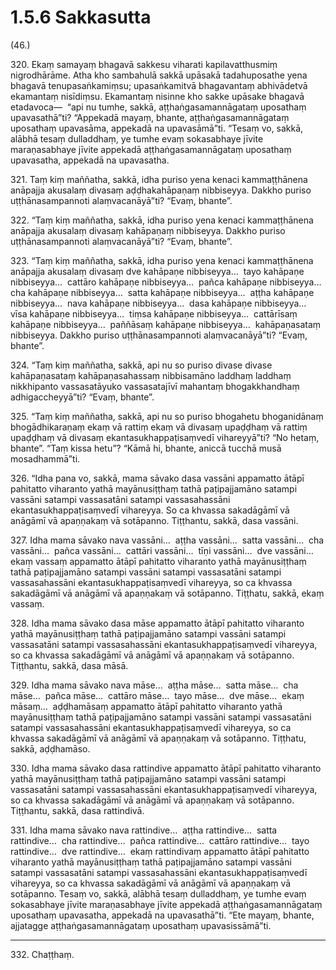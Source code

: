 # 1.5.6 Sakkasutta

(46.)

320\. Ekaṃ samayaṃ bhagavā sakkesu viharati kapilavatthusmiṃ nigrodhārāme. Atha kho sambahulā sakkā upāsakā tadahuposathe yena bhagavā tenupasaṅkamiṃsu; upasaṅkamitvā bhagavantaṃ abhivādetvā ekamantaṃ nisīdiṃsu. Ekamantaṃ nisinne kho sakke upāsake bhagavā etadavoca—  “api nu tumhe, sakkā, aṭṭhaṅgasamannāgataṃ uposathaṃ upavasathā”ti? “Appekadā mayaṃ, bhante, aṭṭhaṅgasamannāgataṃ uposathaṃ upavasāma, appekadā na upavasāmā”ti. “Tesaṃ vo, sakkā, alābhā tesaṃ dulladdhaṃ, ye tumhe evaṃ sokasabhaye jīvite maraṇasabhaye jīvite appekadā aṭṭhaṅgasamannāgataṃ uposathaṃ upavasatha, appekadā na upavasatha.

321\. Taṃ kiṃ maññatha, sakkā, idha puriso yena kenaci kammaṭṭhānena anāpajja akusalaṃ divasaṃ aḍḍhakahāpaṇaṃ nibbiseyya. Dakkho puriso uṭṭhānasampannoti alaṃvacanāyā”ti? “Evaṃ, bhante”.

322\. “Taṃ kiṃ maññatha, sakkā, idha puriso yena kenaci kammaṭṭhānena anāpajja akusalaṃ divasaṃ kahāpaṇaṃ nibbiseyya. Dakkho puriso uṭṭhānasampannoti alaṃvacanāyā”ti? “Evaṃ, bhante”.

323\. “Taṃ kiṃ maññatha, sakkā, idha puriso yena kenaci kammaṭṭhānena anāpajja akusalaṃ divasaṃ dve kahāpaṇe nibbiseyya…  tayo kahāpaṇe nibbiseyya…  cattāro kahāpaṇe nibbiseyya…  pañca kahāpaṇe nibbiseyya…  cha kahāpaṇe nibbiseyya…  satta kahāpaṇe nibbiseyya…  aṭṭha kahāpaṇe nibbiseyya…  nava kahāpaṇe nibbiseyya…  dasa kahāpaṇe nibbiseyya…  vīsa kahāpaṇe nibbiseyya…  tiṃsa kahāpaṇe nibbiseyya…  cattārīsaṃ kahāpaṇe nibbiseyya…  paññāsaṃ kahāpaṇe nibbiseyya…  kahāpaṇasataṃ nibbiseyya. Dakkho puriso uṭṭhānasampannoti alaṃvacanāyā”ti? “Evaṃ, bhante”.

324\. “Taṃ kiṃ maññatha, sakkā, api nu so puriso divase divase kahāpaṇasataṃ kahāpaṇasahassaṃ nibbisamāno laddhaṃ laddhaṃ nikkhipanto vassasatāyuko vassasatajīvī mahantaṃ bhogakkhandhaṃ adhigaccheyyā”ti? “Evaṃ, bhante”.

325\. “Taṃ kiṃ maññatha, sakkā, api nu so puriso bhogahetu bhoganidānaṃ bhogādhikaraṇaṃ ekaṃ vā rattiṃ ekaṃ vā divasaṃ upaḍḍhaṃ vā rattiṃ upaḍḍhaṃ vā divasaṃ ekantasukhappaṭisaṃvedī vihareyyā”ti? “No hetaṃ, bhante”. “Taṃ kissa hetu”? “Kāmā hi, bhante, aniccā tucchā musā mosadhammā”ti.

326\. “Idha pana vo, sakkā, mama sāvako dasa vassāni appamatto ātāpī pahitatto viharanto yathā mayānusiṭṭhaṃ tathā paṭipajjamāno satampi vassāni satampi vassasatāni satampi vassasahassāni ekantasukhappaṭisaṃvedī vihareyya. So ca khvassa sakadāgāmī vā anāgāmī vā apaṇṇakaṃ vā sotāpanno. Tiṭṭhantu, sakkā, dasa vassāni.

327\. Idha mama sāvako nava vassāni…  aṭṭha vassāni…  satta vassāni…  cha vassāni…  pañca vassāni…  cattāri vassāni…  tīṇi vassāni…  dve vassāni…  ekaṃ vassaṃ appamatto ātāpī pahitatto viharanto yathā mayānusiṭṭhaṃ tathā paṭipajjamāno satampi vassāni satampi vassasatāni satampi vassasahassāni ekantasukhappaṭisaṃvedī vihareyya, so ca khvassa sakadāgāmī vā anāgāmī vā apaṇṇakaṃ vā sotāpanno. Tiṭṭhatu, sakkā, ekaṃ vassaṃ.

328\. Idha mama sāvako dasa māse appamatto ātāpī pahitatto viharanto yathā mayānusiṭṭhaṃ tathā paṭipajjamāno satampi vassāni satampi vassasatāni satampi vassasahassāni ekantasukhappaṭisaṃvedī vihareyya, so ca khvassa sakadāgāmī vā anāgāmī vā apaṇṇakaṃ vā sotāpanno. Tiṭṭhantu, sakkā, dasa māsā.

329\. Idha mama sāvako nava māse…  aṭṭha māse…  satta māse…  cha māse…  pañca māse…  cattāro māse…  tayo māse…  dve māse…  ekaṃ māsaṃ…  aḍḍhamāsaṃ appamatto ātāpī pahitatto viharanto yathā mayānusiṭṭhaṃ tathā paṭipajjamāno satampi vassāni satampi vassasatāni satampi vassasahassāni ekantasukhappaṭisaṃvedī vihareyya, so ca khvassa sakadāgāmī vā anāgāmī vā apaṇṇakaṃ vā sotāpanno. Tiṭṭhatu, sakkā, aḍḍhamāso.

330\. Idha mama sāvako dasa rattindive appamatto ātāpī pahitatto viharanto yathā mayānusiṭṭhaṃ tathā paṭipajjamāno satampi vassāni satampi vassasatāni satampi vassasahassāni ekantasukhappaṭisaṃvedī vihareyya, so ca khvassa sakadāgāmī vā anāgāmī vā apaṇṇakaṃ vā sotāpanno. Tiṭṭhantu, sakkā, dasa rattindivā.

331\. Idha mama sāvako nava rattindive…  aṭṭha rattindive…  satta rattindive…  cha rattindive…  pañca rattindive…  cattāro rattindive…  tayo rattindive…  dve rattindive…  ekaṃ rattindivaṃ appamatto ātāpī pahitatto viharanto yathā mayānusiṭṭhaṃ tathā paṭipajjamāno satampi vassāni satampi vassasatāni satampi vassasahassāni ekantasukhappaṭisaṃvedī vihareyya, so ca khvassa sakadāgāmī vā anāgāmī vā apaṇṇakaṃ vā sotāpanno. Tesaṃ vo, sakkā, alābhā tesaṃ dulladdhaṃ, ye tumhe evaṃ sokasabhaye jīvite maraṇasabhaye jīvite appekadā aṭṭhaṅgasamannāgataṃ uposathaṃ upavasatha, appekadā na upavasathā”ti. “Ete mayaṃ, bhante, ajjatagge aṭṭhaṅgasamannāgataṃ uposathaṃ upavasissāmā”ti.

---

332\. Chaṭṭhaṃ.
